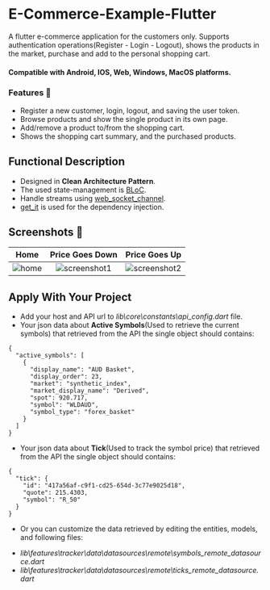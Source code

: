 # E-Commerce-Example-Flutter
A flutter e-commerce application for the customers only. Supports authentication operations(Register - Login - Logout), shows the products in the market, purchase and add to the personal shopping cart.

#### Compatible with **Android, IOS, Web, Windows, MacOS** platforms.

### Features 🚀
- Register a new customer, login, logout, and saving the user token.
- Browse products and show the single product in its own page.
- Add/remove a product to/from the shopping cart.
- Shows the shopping cart summary, and the purchased products. 

## Functional Description
- Designed in **Clean Architecture Pattern**.
- The used state-management is [BLoC](https://pub.dev/packages/flutter_bloc).
- Handle streams using [web_socket_channel](https://pub.dev/packages/web_socket_channel).
- [get_it](https://pub.dev/packages/get_it) is used for the dependency injection.

## Screenshots 🎉
Home  |  Price Goes Down  |  Price Goes Up
:-------------------------:|:-------------------------:|:-------------------------:
![home](screenshots/home.png)  |  ![screenshot1](screenshots/screenshot1.png)  |  ![screenshot2](screenshots/screenshot2.png)

## Apply With Your Project
- Add your host and API url to *lib\core\constants\api_config.dart* file. 
- Your json data about **Active Symbols**(Used to retrieve the current symbols) that retrieved from the API the single object should contains:
```
{
  "active_symbols": [
    {
      "display_name": "AUD Basket",
      "display_order": 23,
      "market": "synthetic_index",
      "market_display_name": "Derived",
      "spot": 920.717,
      "symbol": "WLDAUD",
      "symbol_type": "forex_basket"
    }
  ]
}
```
- Your json data about **Tick**(Used to track the symbol price) that retrieved from the API the single object should contains:
```
{
  "tick": {
    "id": "417a56af-c9f1-cd25-654d-3c77e9025d18",
    "quote": 215.4303,
    "symbol": "R_50"
  }
}
```
- Or you can customize the data retrieved by editing the entities, models, and following files:
* *lib\features\tracker\data\datasources\remote\symbols_remote_datasource.dart*
* *lib\features\tracker\data\datasources\remote\ticks_remote_datasource.dart*



